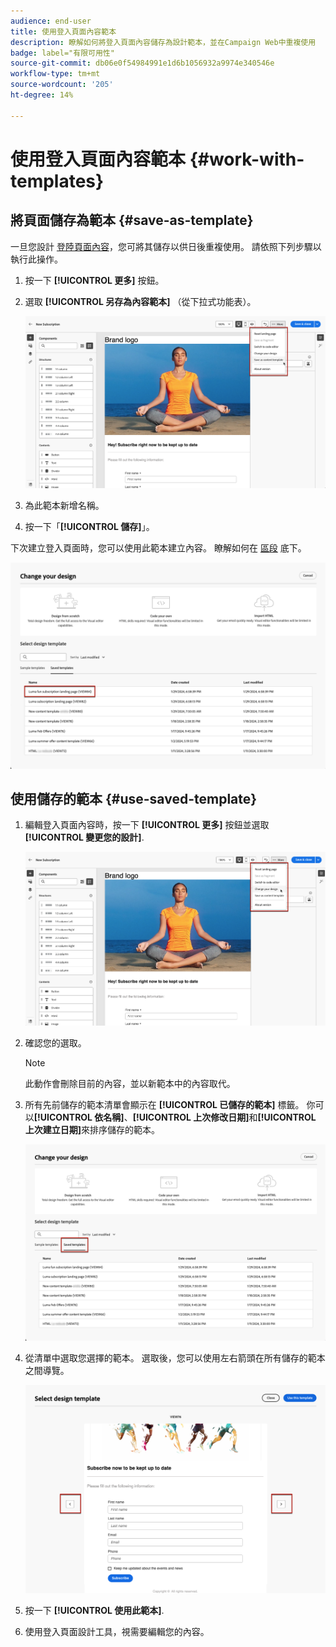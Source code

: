 ```yaml
---
audience: end-user
title: 使用登入頁面內容範本
description: 瞭解如何將登入頁面內容儲存為設計範本，並在Campaign Web中重複使用
badge: label="有限可用性"
source-git-commit: db06e0f54984991e1d6b1056932a9974e340546e
workflow-type: tm+mt
source-wordcount: '205'
ht-degree: 14%

---
```


# 使用登入頁面內容範本 {#work-with-templates}

## 將頁面儲存為範本 {#save-as-template}

一旦您設計 [登陸頁面內容](lp-content.md)，您可將其儲存以供日後重複使用。 請依照下列步驟以執行此操作。

1. 按一下 **[!UICONTROL 更多]** 按鈕。

1. 選取 **[!UICONTROL 另存為內容範本]** （從下拉式功能表）。

   ![](assets/lp-save-as-template.png)

1. 為此範本新增名稱。

1. 按一下「**[!UICONTROL 儲存]**」。

下次建立登入頁面時，您可以使用此範本建立內容。 瞭解如何在 [區段](#use-saved-template) 底下。

![](assets/lp-saved-template.png)

## 使用儲存的範本 {#use-saved-template}

<!--Not for GA?-->

1. 編輯登入頁面內容時，按一下 **[!UICONTROL 更多]** 按鈕並選取 **[!UICONTROL 變更您的設計]**.

   ![](assets/lp-change-your-design.png)

1. 確認您的選取。

   >[!NOTE]
   >
   >此動作會刪除目前的內容，並以新範本中的內容取代。

1. 所有先前儲存的範本清單會顯示在 **[!UICONTROL 已儲存的範本]** 標籤。 你可以&#x200B;**[!UICONTROL 依名稱]**、**[!UICONTROL 上次修改日期]**&#x200B;和&#x200B;**[!UICONTROL 上次建立日期]**&#x200B;來排序儲存的範本。

   ![](assets/lp-saved-templates.png)

1. 從清單中選取您選擇的範本。 選取後，您可以使用左右箭頭在所有儲存的範本之間導覽。

   ![](assets/lp-select-saved-template.png)

1. 按一下 **[!UICONTROL 使用此範本]**.

1. 使用登入頁面設計工具，視需要編輯您的內容。

<!--Primary page templates and subpage templates are managed separately, meaning that you cannot use a primary page template to create a subpage, and vice versa. TBC in Web user interface-->
